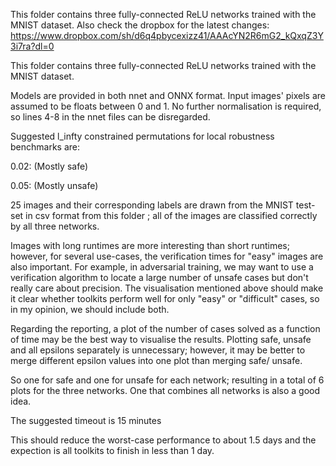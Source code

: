 This folder contains three fully-connected ReLU networks trained with
the MNIST dataset. Also check the dropbox for the latest changes: https://www.dropbox.com/sh/d6q4pbycexizz41/AAAcYN2R6mG2_kQxqZ3Y3i7ra?dl=0

This folder contains three fully-connected ReLU networks trained with
the MNIST dataset. 

Models are provided in both nnet and ONNX format.  Input images'
pixels are assumed to be floats between 0 and 1. No further
normalisation is required, so lines 4-8 in the nnet files can be
disregarded. 

Suggested l_infty constrained permutations for local robustness
benchmarks are:

0.02: (Mostly safe)

0.05: (Mostly unsafe) 

25 images and their corresponding labels are drawn from the MNIST test-set in csv format from this folder ; all of the images are classified correctly by all three networks.


Images with long runtimes are more interesting than short runtimes; however, for several use-cases, the verification times for "easy" images are also important. For example, in adversarial training, we may want to use a verification algorithm to locate a large number of unsafe cases but don't really care about precision. The visualisation mentioned above should make it clear whether toolkits perform well for only "easy" or "difficult" cases, so in my opinion, we should include both.


Regarding the reporting, a plot of the number of cases solved as a function of time may be the best way to visualise the results. Plotting safe, unsafe and all epsilons separately is unnecessary; however, it may be better to merge different epsilon values into one plot than merging safe/ unsafe. 


So one for safe and one for unsafe for each network; resulting in a total of 6 plots for the three networks. One that combines all networks is also a good idea.


The suggested timeout is 15 minutes

This should reduce the worst-case performance to about 1.5 days and the expection is all toolkits to finish in less than 1 day.


  

